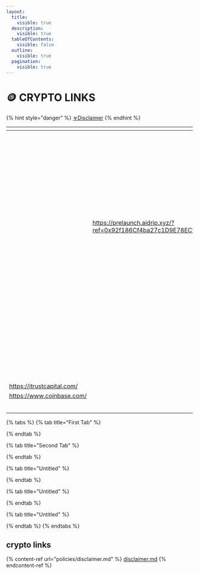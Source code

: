 ```yaml
---
layout:
  title:
    visible: true
  description:
    visible: true
  tableOfContents:
    visible: false
  outline:
    visible: true
  pagination:
    visible: true
---
```


# 🪙 CRYPTO LINKS

{% hint style="danger" %}
[☣Disclaimer](https://app.gitbook.com/o/HV0EygnULxrv5yDITPZB/s/ArhQv79QU66iBHghurnn/\~/changes/176/policies/disclaimer)
{% endhint %}

<table data-view="cards"><thead><tr><th></th><th></th><th></th><th data-hidden data-card-cover data-type="files"></th><th data-hidden data-card-target data-type="content-ref"></th></tr></thead><tbody><tr><td></td><td></td><td></td><td><a href=".gitbook/assets/20230604_115704.jpg">20230604_115704.jpg</a></td><td><a href="http://drip.community/faucet?buddy=0xcad2599a8166caf3ed0d3e31a79ed457f4a965b8">http://drip.community/faucet?buddy=0xcad2599a8166caf3ed0d3e31a79ed457f4a965b8</a></td></tr><tr><td></td><td></td><td></td><td><a href=".gitbook/assets/AF.jpg">AF.jpg</a></td><td><a href="https://animalfarm.app/garden/0x92f18..">https://animalfarm.app/garden/0x92f18..</a></td></tr><tr><td></td><td></td><td></td><td><a href=".gitbook/assets/20230408_203317.jpg">20230408_203317.jpg</a></td><td><a href="https://animalfarm.app/garden/0x92f18..">https://animalfarm.app/garden/0x92f18..</a></td></tr><tr><td></td><td></td><td></td><td><a href=".gitbook/assets/89dfbdf6-432a-4ff3-8746-482888312c6a.png">89dfbdf6-432a-4ff3-8746-482888312c6a.png</a></td><td></td></tr><tr><td></td><td></td><td></td><td><a href=".gitbook/assets/ANIMALFARMGAMES.png">ANIMALFARMGAMES.png</a></td><td></td></tr><tr><td></td><td></td><td></td><td><a href=".gitbook/assets/BNBMINER.png">BNBMINER.png</a></td><td><a href="https://bnbminer.finance/core?ref=0x04B33A12948CcE296fC79D3c641C9188a7fabA93">https://bnbminer.finance/core?ref=0x04B33A12948CcE296fC79D3c641C9188a7fabA93</a></td></tr><tr><td></td><td><a href="https://prelaunch.aidrip.xyz/?ref=0x92f186Cf4ba27c1D9E78ECf693788FfE74C54072">https://prelaunch.aidrip.xyz/?ref=0x92f186Cf4ba27c1D9E78ECf693788FfE74C54072</a></td><td></td><td><a href=".gitbook/assets/AIDRIP.png">AIDRIP.png</a></td><td></td></tr><tr><td></td><td></td><td></td><td><a href=".gitbook/assets/emp.jpg">emp.jpg</a></td><td></td></tr><tr><td></td><td></td><td></td><td><a href=".gitbook/assets/23_02_What-is-PulseChain-Exploring-the-PulseChain-Crypto-Network-1536x864.jpg">23_02_What-is-PulseChain-Exploring-the-PulseChain-Crypto-Network-1536x864.jpg</a></td><td></td></tr><tr><td></td><td></td><td></td><td><a href=".gitbook/assets/bcmhunt.png">bcmhunt.png</a></td><td></td></tr><tr><td></td><td></td><td></td><td><a href=".gitbook/assets/EPIC (1).png">EPIC (1).png</a></td><td></td></tr><tr><td></td><td></td><td></td><td><a href=".gitbook/assets/HEX.png">HEX.png</a></td><td></td></tr><tr><td></td><td></td><td></td><td><a href=".gitbook/assets/Screenshot 2022-10-21 at 22-03-13 Tune.FM - tokenized music marketplace - NFTs micropayments social audio.png">Screenshot 2022-10-21 at 22-03-13 Tune.FM - tokenized music marketplace - NFTs micropayments social audio.png</a></td><td></td></tr><tr><td></td><td></td><td></td><td><a href=".gitbook/assets/th-3305661970.jpg">th-3305661970.jpg</a></td><td></td></tr><tr><td></td><td></td><td></td><td><a href=".gitbook/assets/wink.png">wink.png</a></td><td></td></tr><tr><td></td><td></td><td></td><td><a href=".gitbook/assets/zedrun.png">zedrun.png</a></td><td></td></tr><tr><td><a href="https://itrustcapital.com/">https://itrustcapital.com/</a></td><td></td><td></td><td></td><td></td></tr><tr><td><a href="https://www.coinbase.com/">https://www.coinbase.com/</a></td><td></td><td></td><td></td><td></td></tr><tr><td></td><td></td><td><a href="https://opensea.io/FoxxOnTheBlock">https://opensea.io/FoxxOnTheBlock</a></td><td></td><td></td></tr><tr><td></td><td></td><td></td><td></td><td></td></tr></tbody></table>

{% tabs %}
{% tab title="First Tab" %}

{% endtab %}

{% tab title="Second Tab" %}

{% endtab %}

{% tab title="Untitled" %}

{% endtab %}

{% tab title="Untitled" %}

{% endtab %}

{% tab title="Untitled" %}

{% endtab %}
{% endtabs %}

## crypto links



{% content-ref url="policies/disclaimer.md" %}
[disclaimer.md](policies/disclaimer.md)
{% endcontent-ref %}
